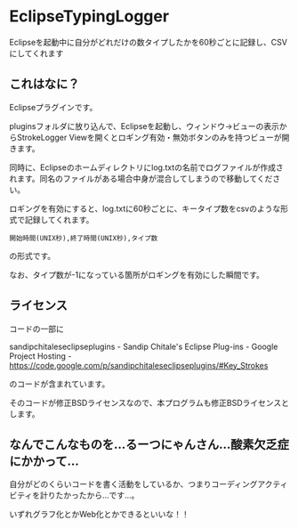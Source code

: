 EclipseTypingLogger
===================

Eclipseを起動中に自分がどれだけの数タイプしたかを60秒ごとに記録し、CSVにしてくれます

## これはなに？

Eclipseプラグインです。

pluginsフォルダに放り込んで、Eclipseを起動し、ウィンドウ→ビューの表示からStrokeLogger Viewを開くとロギング有効・無効ボタンのみを持つビューが開きます。

同時に、Eclipseのホームディレクトリにlog.txtの名前でログファイルが作成されます。同名のファイルがある場合中身が混合してしまうので移動してください。

ロギングを有効にすると、log.txtに60秒ごとに、キータイプ数をcsvのような形式で記録してくれます。

    開始時間(UNIX秒),終了時間(UNIX秒),タイプ数

の形式です。

なお、タイプ数が-1になっている箇所がロギングを有効にした瞬間です。

## ライセンス

コードの一部に

sandipchitaleseclipseplugins - Sandip Chitale's Eclipse Plug-ins - Google Project Hosting - https://code.google.com/p/sandipchitaleseclipseplugins/#Key_Strokes

のコードが含まれています。

そのコードが修正BSDライセンスなので、本プログラムも修正BSDライセンスとします。

## なんでこんなものを…るーつにゃんさん…酸素欠乏症にかかって…

自分がどのくらいコードを書く活動をしているか、つまりコーディングアクティビティを計りたかったから…です…。

いずれグラフ化とかWeb化とかできるといいな！！
